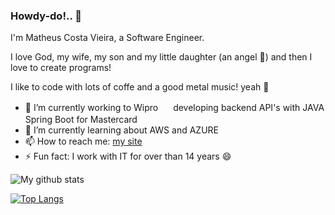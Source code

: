 ### Howdy-do!.. 👋

I'm Matheus Costa Vieira, a Software Engineer.

I love God, my wife, my son and my little daughter (an angel 👼) and then I love to create programs!

I like to code with lots of coffe and a good metal music! yeah 🤘


- 🔭 I’m currently working to Wipro <img src="https://www.wipro.com/content/dam/nexus/en/brand/Wipro-Logo-w88X70h-Px.png" width="16" height="16" /> developing backend API's with JAVA Spring Boot for Mastercard <img src="https://www.mastercard.us/content/dam/public/mastercardcom/mea/za/logos/mc-logo-52.svg" width="16" height="16" />
- 🌱 I’m currently learning about AWS and AZURE
- 📫 How to reach me: [my site](https://matheus-vieira.github.io)
- ⚡ Fun fact: I work with IT for over than 14 years 😄


![My github stats](https://github-readme-stats.vercel.app/api?username=matheus-vieira&show_icons=true&count_private=true)

<!--
[![ReadMe Card](https://github-readme-stats.vercel.app/api/pin/?username=matheus-vieira&repo=github-readme-stats)](https://github.com/matheus-vieira/github-readme-stats)
-->

[![Top Langs](https://github-readme-stats.vercel.app/api/top-langs/?username=matheus-vieira)](https://github.com/matheus-vieira/github-readme-stats)

<!--
**matheus-vieira/matheus-vieira** is a ✨ _special_ ✨ repository because its `README.md` (this file) appears on your GitHub profile.

Here are some ideas to get you started:

- 🔭 I’m currently working on ...
- 🌱 I’m currently learning ...
- 👯 I’m looking to collaborate on ...
- 🤔 I’m looking for help with ...
- 💬 Ask me about ...
- 📫 How to reach me: ...
- 😄 Pronouns: ...
- ⚡ Fun fact: ...
-->
